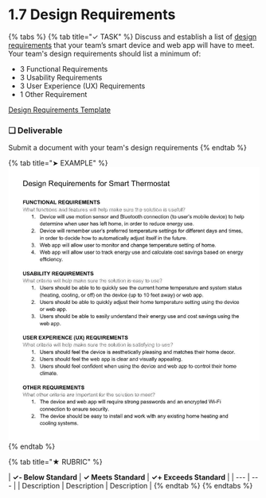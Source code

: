 # 1.7 Design Requirements

{% tabs %}
{% tab title="✓ TASK" %}
Discuss and establish a list of [design requirements](https://docs.idew.org/principles-and-practices/practices/design-practices/design-requirements) that your team’s smart device and web app will have to meet. Your team's design requirements should list a minimum of:

* 3 Functional Requirements
* 3 Usability Requirements
* 3 User Experience \(UX\) Requirements
* 1 Other Requirement

[Design Requirements Template](https://drive.google.com/open?id=1s90kNoqE8tlwiD8g6EMzBsmf9aAJUIFmllBKfHcyf7c)

### **❏ Deliverable**

Submit a document with your team's design requirements
{% endtab %}

{% tab title="➤ EXAMPLE" %}
![](../../.gitbook/assets/iot-design-requirements-example.jpg)
{% endtab %}

{% tab title="★ RUBRIC" %}


| **✓- Below Standard** | **✓ Meets Standard** | **✓+ Exceeds Standard** |
| --- | --- |
| Description | Description | Description |
{% endtab %}
{% endtabs %}

